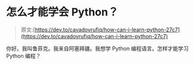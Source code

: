 # 怎么才能学会 Python？

> 原文:[https://dev.to/cavadovrufiq/how-can-i-learn-python-27c7](https://dev.to/cavadovrufiq/how-can-i-learn-python-27c7)

你好。我叫鲁菲克。我来自阿塞拜疆。我想学 Python 编程语言。怎样才能学习 Python 编程？